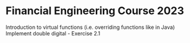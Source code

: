 # Financial Engineering Course 2023
Introduction to virtual functions (i.e. overriding functions like in Java)
Implement double digital - Exercise 2.1